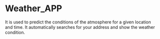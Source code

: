 # Weather_APP
It is used to predict the conditions of the atmosphere for a given location and time. It automatically searches for your address and show the weather condition.
